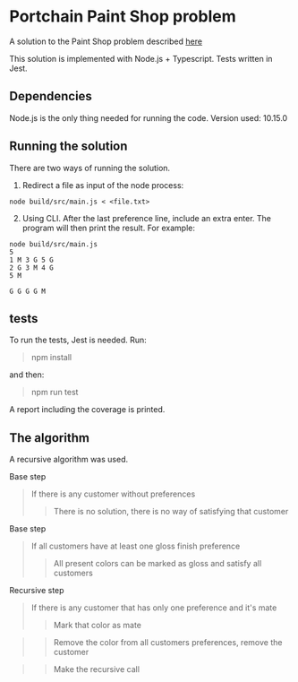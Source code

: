 # Portchain Paint Shop problem
A solution to the Paint Shop problem described [here](https://docs.portchain.com/hiring/challenges/colors.html)

This solution is implemented with Node.js + Typescript. Tests written in Jest.

## Dependencies
Node.js is the only thing needed for running the code. Version used: 10.15.0

## Running the solution
There are two ways of running the solution. 

1. Redirect a file as input of the node process:

`node build/src/main.js < <file.txt>`

2. Using CLI. After the last preference line, include an extra enter.  The program will then print the result. 
For example:

`node build/src/main.js`<br/>
`5`<br/>
`1 M 3 G 5 G`<br/>
`2 G 3 M 4 G`<br/>
`5 M`<br/>

`G G G G M`

## tests
To run the tests, Jest is needed. Run:
>npm install

and then:
>npm run test

A report including the coverage is printed.

## The algorithm

A recursive algorithm was used. 

Base step   
>If there is any customer without preferences 
>>There is no solution, there is no way of satisfying that customer

Base step   
> If all customers have at least one gloss finish preference
>>All present colors can be marked as gloss and satisfy all customers

Recursive step
>If there is any customer that has only one preference and it's mate
>>Mark that color as mate

>>Remove the color from all customers preferences, remove the customer

>> Make the recursive call
